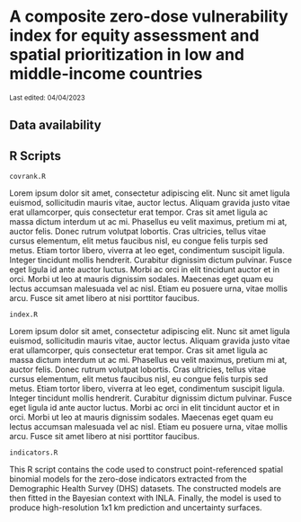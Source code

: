 # A composite zero-dose vulnerability index for equity assessment and spatial prioritization in low and middle-income countries
<sub>Last edited: 04/04/2023</sub>

## Data availability

## R Scripts

`covrank.R`

Lorem ipsum dolor sit amet, consectetur adipiscing elit. Nunc sit amet ligula euismod, sollicitudin mauris vitae, auctor lectus. Aliquam gravida justo vitae erat ullamcorper, quis consectetur erat tempor. Cras sit amet ligula ac massa dictum interdum ut ac mi. Phasellus eu velit maximus, pretium mi at, auctor felis. Donec rutrum volutpat lobortis. Cras ultricies, tellus vitae cursus elementum, elit metus faucibus nisl, eu congue felis turpis sed metus. Etiam tortor libero, viverra at leo eget, condimentum suscipit ligula. Integer tincidunt mollis hendrerit. Curabitur dignissim dictum pulvinar. Fusce eget ligula id ante auctor luctus. Morbi ac orci in elit tincidunt auctor et in orci. Morbi ut leo at mauris dignissim sodales. Maecenas eget quam eu lectus accumsan malesuada vel ac nisl. Etiam eu posuere urna, vitae mollis arcu. Fusce sit amet libero at nisi porttitor faucibus.


`index.R`

Lorem ipsum dolor sit amet, consectetur adipiscing elit. Nunc sit amet ligula euismod, sollicitudin mauris vitae, auctor lectus. Aliquam gravida justo vitae erat ullamcorper, quis consectetur erat tempor. Cras sit amet ligula ac massa dictum interdum ut ac mi. Phasellus eu velit maximus, pretium mi at, auctor felis. Donec rutrum volutpat lobortis. Cras ultricies, tellus vitae cursus elementum, elit metus faucibus nisl, eu congue felis turpis sed metus. Etiam tortor libero, viverra at leo eget, condimentum suscipit ligula. Integer tincidunt mollis hendrerit. Curabitur dignissim dictum pulvinar. Fusce eget ligula id ante auctor luctus. Morbi ac orci in elit tincidunt auctor et in orci. Morbi ut leo at mauris dignissim sodales. Maecenas eget quam eu lectus accumsan malesuada vel ac nisl. Etiam eu posuere urna, vitae mollis arcu. Fusce sit amet libero at nisi porttitor faucibus.

`indicators.R`

This R script contains the code used to construct point-referenced spatial binomial models for the zero-dose indicators extracted from the Demographic Health Survey (DHS) datasets. The constructed models are then fitted in the Bayesian context with INLA. Finally, the model is used to produce high-resolution 1x1 km prediction and uncertainty surfaces.
